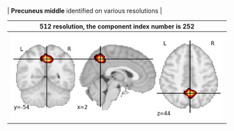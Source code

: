 


| **Precuneus middle** identified on various resolutions |

| 512 resolution, the component index number is 252|  
|:---:|  
| ![Component 512](../512/final/252.jpg "From component 512: Precuneus middle") |